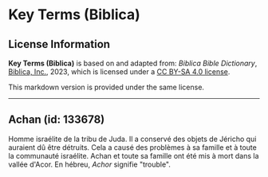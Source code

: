 # Key Terms (Biblica)

## License Information

**Key Terms (Biblica)** is based on and adapted from: _Biblica Bible Dictionary_, [Biblica, Inc.](https://www.biblica.com/), 2023, which is licensed under a [CC BY-SA 4.0 license](https://creativecommons.org/licenses/by-sa/4.0/legalcode.en).

This markdown version is provided under the same license.



--------------------------------

## Achan (id: 133678)

Homme israélite de la tribu de Juda. Il a conservé des objets de Jéricho qui auraient dû être détruits. Cela a causé des problèmes à sa famille et à toute la communauté israélite. Achan et toute sa famille ont été mis à mort dans la vallée d'Acor. En hébreu, *Achor* signifie "trouble".


